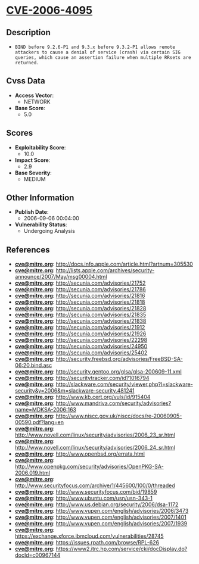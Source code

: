 
# [CVE-2006-4095](http://docs.info.apple.com/article.html?artnum=305530)

## Description

- `BIND before 9.2.6-P1 and 9.3.x before 9.3.2-P1 allows remote attackers to cause a denial of service (crash) via certain SIG queries, which cause an assertion failure when multiple RRsets are returned.`

## Cvss Data

- **Access Vector**:
  - NETWORK
- **Base Score**:
  - 5.0

## Scores

- **Exploitability Score**:
  - 10.0
- **Impact Score**:
  - 2.9
- **Base Severity**:
  - MEDIUM

## Other Information

- **Publish Date**:
  - 2006-09-06 00:04:00
- **Vulnerability Status**:
  - Undergoing Analysis

## References

- **cve@mitre.org**: http://docs.info.apple.com/article.html?artnum=305530
- **cve@mitre.org**: http://lists.apple.com/archives/security-announce/2007/May/msg00004.html
- **cve@mitre.org**: http://secunia.com/advisories/21752
- **cve@mitre.org**: http://secunia.com/advisories/21786
- **cve@mitre.org**: http://secunia.com/advisories/21816
- **cve@mitre.org**: http://secunia.com/advisories/21818
- **cve@mitre.org**: http://secunia.com/advisories/21828
- **cve@mitre.org**: http://secunia.com/advisories/21835
- **cve@mitre.org**: http://secunia.com/advisories/21838
- **cve@mitre.org**: http://secunia.com/advisories/21912
- **cve@mitre.org**: http://secunia.com/advisories/21926
- **cve@mitre.org**: http://secunia.com/advisories/22298
- **cve@mitre.org**: http://secunia.com/advisories/24950
- **cve@mitre.org**: http://secunia.com/advisories/25402
- **cve@mitre.org**: http://security.freebsd.org/advisories/FreeBSD-SA-06:20.bind.asc
- **cve@mitre.org**: http://security.gentoo.org/glsa/glsa-200609-11.xml
- **cve@mitre.org**: http://securitytracker.com/id?1016794
- **cve@mitre.org**: http://slackware.com/security/viewer.php?l=slackware-security&y=2006&m=slackware-security.481241
- **cve@mitre.org**: http://www.kb.cert.org/vuls/id/915404
- **cve@mitre.org**: http://www.mandriva.com/security/advisories?name=MDKSA-2006:163
- **cve@mitre.org**: http://www.niscc.gov.uk/niscc/docs/re-20060905-00590.pdf?lang=en
- **cve@mitre.org**: http://www.novell.com/linux/security/advisories/2006_23_sr.html
- **cve@mitre.org**: http://www.novell.com/linux/security/advisories/2006_24_sr.html
- **cve@mitre.org**: http://www.openbsd.org/errata.html
- **cve@mitre.org**: http://www.openpkg.com/security/advisories/OpenPKG-SA-2006.019.html
- **cve@mitre.org**: http://www.securityfocus.com/archive/1/445600/100/0/threaded
- **cve@mitre.org**: http://www.securityfocus.com/bid/19859
- **cve@mitre.org**: http://www.ubuntu.com/usn/usn-343-1
- **cve@mitre.org**: http://www.us.debian.org/security/2006/dsa-1172
- **cve@mitre.org**: http://www.vupen.com/english/advisories/2006/3473
- **cve@mitre.org**: http://www.vupen.com/english/advisories/2007/1401
- **cve@mitre.org**: http://www.vupen.com/english/advisories/2007/1939
- **cve@mitre.org**: https://exchange.xforce.ibmcloud.com/vulnerabilities/28745
- **cve@mitre.org**: https://issues.rpath.com/browse/RPL-626
- **cve@mitre.org**: https://www2.itrc.hp.com/service/cki/docDisplay.do?docId=c00967144
